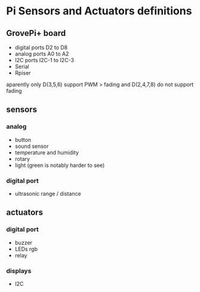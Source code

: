 # Pi Sensors and Actuators definitions

## GrovePi+ board
- digital ports D2 to D8
- analog ports A0 to A2
- I2C ports I2C-1 to I2C-3
- Serial
- Rpiser

aparently only D(3,5,6) support PWM > fading
and D(2,4,7,8) do not support fading

## sensors

### analog
- button
- sound sensor
- temperature and humidity
- rotary
- light (green is notably harder to see)

### digital port
- ultrasonic range / distance

## actuators

### digital port
- buzzer
- LEDs rgb
- relay

### displays
- I2C
